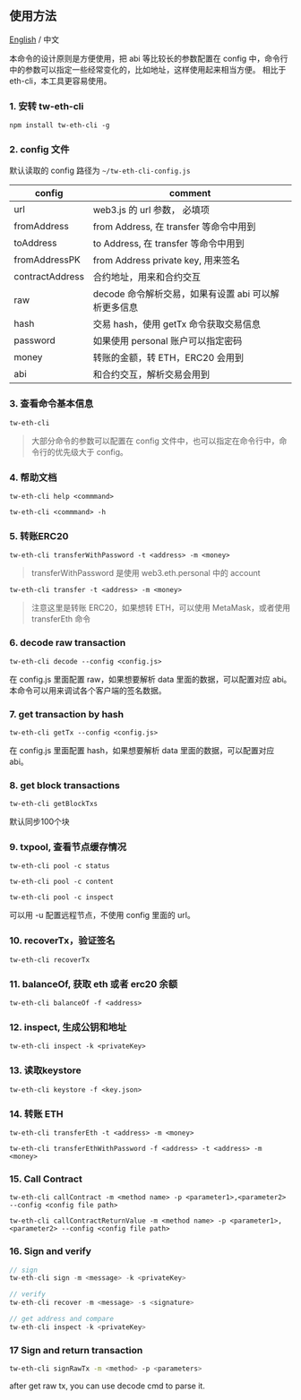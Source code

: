 ## 使用方法

[English](./README.md) / 中文

本命令的设计原则是方便使用，把 abi 等比较长的参数配置在 config 中，命令行中的参数可以指定一些经常变化的，比如地址，这样使用起来相当方便。
相比于 eth-cli，本工具更容易使用。

### 1. 安转 tw-eth-cli

`npm install tw-eth-cli -g`

### 2. config 文件

默认读取的 config 路径为 `~/tw-eth-cli-config.js`

| config | comment |
| --- | --- |
| url | web3.js 的 url 参数， 必填项 |
| fromAddress | from Address, 在 transfer 等命令中用到 |
| toAddress | to Address, 在 transfer 等命令中用到 |
| fromAddressPK | from Address private key, 用来签名 |
| contractAddress | 合约地址，用来和合约交互 |
| raw | decode 命令解析交易，如果有设置 abi 可以解析更多信息 |
| hash | 交易 hash，使用 getTx 命令获取交易信息 | 
| password | 如果使用 personal 账户可以指定密码 | 
| money | 转账的金额，转 ETH，ERC20 会用到 |
| abi | 和合约交互，解析交易会用到 |
 

### 3. 查看命令基本信息
 
`tw-eth-cli`
 
 > 大部分命令的参数可以配置在 config 文件中，也可以指定在命令行中，命令行的优先级大于 config。
 
 ### 4. 帮助文档
 
`tw-eth-cli help <commmand>`
 
`tw-eth-cli <commmand> -h `
 
### 5. 转账ERC20

`tw-eth-cli transferWithPassword -t <address> -m <money>` 

>transferWithPassword 是使用 web3.eth.personal 中的 account

`tw-eth-cli transfer -t <address> -m <money>` 

> 注意这里是转账 ERC20，如果想转 ETH，可以使用 MetaMask，或者使用 transferEth 命令

### 6. decode raw transaction

`tw-eth-cli decode --config <config.js>`

在 config.js 里面配置 raw，如果想要解析 data 里面的数据，可以配置对应 abi。本命令可以用来调试各个客户端的签名数据。

### 7. get transaction by hash

`tw-eth-cli getTx --config <config.js>`

在 config.js 里面配置 hash，如果想要解析 data 里面的数据，可以配置对应 abi。

### 8. get block transactions

`tw-eth-cli getBlockTxs`

默认同步100个块

### 9. txpool, 查看节点缓存情况

`tw-eth-cli pool -c status` 
 
`tw-eth-cli pool -c content` 
 
`tw-eth-cli pool -c inspect` 

可以用 -u 配置远程节点，不使用 config 里面的 url。

### 10. recoverTx，验证签名

`tw-eth-cli recoverTx` 

### 11. balanceOf, 获取 eth 或者 erc20 余额

`tw-eth-cli balanceOf -f <address>` 

### 12. inspect, 生成公钥和地址

`tw-eth-cli inspect -k <privateKey>`

### 13. 读取keystore

`tw-eth-cli keystore -f <key.json>`
 
### 14. 转账 ETH
 
`tw-eth-cli transferEth -t <address> -m <money>`

`tw-eth-cli transferEthWithPassword -f <address> -t <address> -m <money>`

### 15. Call Contract

`tw-eth-cli callContract -m <method name> -p <parameter1>,<parameter2> --config <config file path>`

`tw-eth-cli callContractReturnValue -m <method name> -p <parameter1>,<parameter2> --config <config file path>`

### 16. Sign and verify

```js
// sign
tw-eth-cli sign -m <message> -k <privateKey>

// verify
tw-eth-cli recover -m <message> -s <signature>

// get address and compare
tw-eth-cli inspect -k <privateKey>
```


### 17 Sign and return transaction

```bash
tw-eth-cli signRawTx -m <method> -p <parameters>
```

after get raw tx, you can use decode cmd to parse it.

